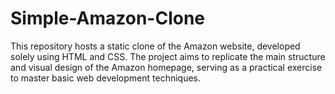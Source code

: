 # Simple-Amazon-Clone
This repository hosts a static clone of the Amazon website, developed solely using HTML and CSS. The project aims to replicate the main structure and visual design of the Amazon homepage, serving as a practical exercise to master basic web development techniques.
